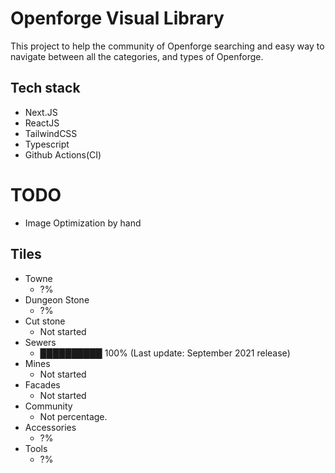 # Openforge Visual Library

This project to help the community of Openforge searching and easy way to navigate between all the categories, and types of Openforge.


## Tech stack

- Next.JS
- ReactJS
- TailwindCSS
- Typescript
- Github Actions(CI)


# TODO

- Image Optimization by hand  

## Tiles
- Towne
    - ?%
- Dungeon Stone
    - ?%
- Cut stone
    - Not started
- Sewers
    - ██████████ 100% (Last update: September 2021 release)
- Mines
    - Not started
- Facades
    - Not started
- Community
    - Not percentage.
- Accessories
    - ?%
- Tools
    - ?%
